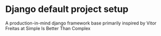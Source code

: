 # Django default project setup
A production-in-mind django framework base primarily inspired by Vitor Freitas at Simple Is Better Than Complex